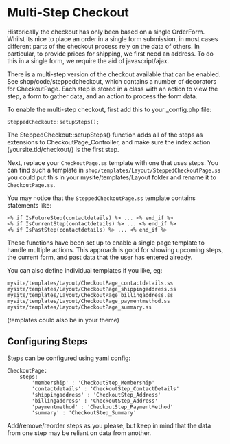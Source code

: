 # Multi-Step Checkout

Historically the checkout has only been based on a single OrderForm. Whilst its nice to place an order in a single form submission, in most cases different parts of the checkout process rely on the data of others. In particular, to provide prices for shipping, we first need an address. To do this in a single form, we require the aid of javascript/ajax.

There is a multi-step version of the checkout available that can be enabled. See shop/code/steppedcheckout, which contains a number of decorators for CheckoutPage. Each step is stored in a class with an action to view the step, a form to gather data, and an action to process the form data.

To enable the multi-step checkout, first add this to your _config.php file:
 
```
SteppedCheckout::setupSteps();
```
	
The SteppedCheckout::setupSteps() function adds all of the steps as extensions to CheckoutPage_Controller, and make sure the index action (yoursite.tld/checkout/) is the first step.
 
Next, replace your `CheckoutPage.ss` template with one that uses steps. You can find such a template in `shop/templates/Layout/SteppedCheckoutPage.ss` you could put this in your mysite/templates/Layout folder and rename it to `CheckoutPage.ss`.
 
You may notice that the `SteppedCheckoutPage.ss` template contains statements like:

```
<% if IsFutureStep(contactdetails) %> ... <% end_if %>
<% if IsCurrentStep(contactdetails) %> ... <% end_if %>
<% if IsPastStep(contactdetails) %> ... <% end_if %>
```

These functions have been set up to enable a single page template to handle multiple actions. This approach is good for showing upcoming steps, the current form, and past data that the user has entered already.

You can also define individual templates if you like, eg:

```
mysite/templates/Layout/CheckoutPage_contactdetails.ss
mysite/templates/Layout/CheckoutPage_shippingaddress.ss
mysite/templates/Layout/CheckoutPage_billingaddress.ss
mysite/templates/Layout/CheckoutPage_paymentmethod.ss
mysite/templates/Layout/CheckoutPage_summary.ss
```
(templates could also be in your theme)

## Configuring Steps

Steps can be configured using yaml config:

```
CheckoutPage:
    steps:
        'membership' : 'CheckoutStep_Membership'
        'contactdetails' : 'CheckoutStep_ContactDetails'
        'shippingaddress' : 'CheckoutStep_Address'
        'billingaddress' : 'CheckoutStep_Address'
        'paymentmethod' : 'CheckoutStep_PaymentMethod'
        'summary' : 'CheckoutStep_Summary'
```

Add/remove/reorder steps as you please, but keep in mind that the data from one step may be reliant on data from another.